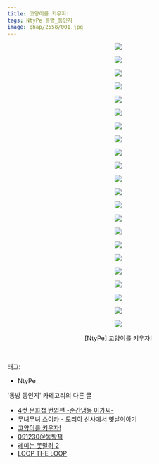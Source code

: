 ```yaml
---
title: 고양이를 키우자!
tags: NtyPe 동방_동인지
image: ghap/2558/001.jpg
---
```

<div class="article">
<p style="text-align: center; clear: none; float: none;"><img src="{{ site.nasurl }}/ghap/2558/001.jpg"/></p>
<p style="text-align: center; clear: none; float: none;"><img src="{{ site.nasurl }}/ghap/2558/002.jpg"/></p>
<p style="text-align: center; clear: none; float: none;"><img src="{{ site.nasurl }}/ghap/2558/003.jpg"/></p>
<p style="text-align: center; clear: none; float: none;"><img src="{{ site.nasurl }}/ghap/2558/004.jpg"/></p>
<p style="text-align: center; clear: none; float: none;"><img src="{{ site.nasurl }}/ghap/2558/005.jpg"/></p>
<p style="text-align: center; clear: none; float: none;"><img src="{{ site.nasurl }}/ghap/2558/006.jpg"/></p>
<p style="text-align: center; clear: none; float: none;"><img src="{{ site.nasurl }}/ghap/2558/007.jpg"/></p>
<p style="text-align: center; clear: none; float: none;"><img src="{{ site.nasurl }}/ghap/2558/008.jpg"/></p>
<p style="text-align: center; clear: none; float: none;"><img src="{{ site.nasurl }}/ghap/2558/009.jpg"/></p>
<p style="text-align: center; clear: none; float: none;"><img src="{{ site.nasurl }}/ghap/2558/010.jpg"/></p>
<p style="text-align: center; clear: none; float: none;"><img src="{{ site.nasurl }}/ghap/2558/011.jpg"/></p>
<p style="text-align: center; clear: none; float: none;"><img src="{{ site.nasurl }}/ghap/2558/012.jpg"/></p>
<p style="text-align: center; clear: none; float: none;"><img src="{{ site.nasurl }}/ghap/2558/013.jpg"/></p>
<p style="text-align: center; clear: none; float: none;"><img src="{{ site.nasurl }}/ghap/2558/014.jpg"/></p>
<p style="text-align: center; clear: none; float: none;"><img src="{{ site.nasurl }}/ghap/2558/015.jpg"/></p>
<p style="text-align: center; clear: none; float: none;"><img src="{{ site.nasurl }}/ghap/2558/016.jpg"/></p>
<p style="text-align: center; clear: none; float: none;"><img src="{{ site.nasurl }}/ghap/2558/017.jpg"/></p>
<p style="text-align: center; clear: none; float: none;"><img src="{{ site.nasurl }}/ghap/2558/018.jpg"/></p>
<p style="text-align: center; clear: none; float: none;"><img src="{{ site.nasurl }}/ghap/2558/019.jpg"/></p>
<p style="text-align: center; clear: none; float: none;"><img src="{{ site.nasurl }}/ghap/2558/020.jpg"/></p>
<p style="text-align: center; clear: none; float: none;"><img src="{{ site.nasurl }}/ghap/2558/021.jpg"/></p>
<p style="text-align: center; clear: none; float: none;"><img src="{{ site.nasurl }}/ghap/2558/022.jpg"/></p>
<p style="text-align: center; clear: none; float: none;">[NtyPe] 고양이를 키우자!</p>
<p><br/></p>
</div><div class="tagTrail">
<p>태그: </p>
<ul>
<li>NtyPe</li>
</ul>
</div><div class="another">
<p>'동방 동인지' 카테고리의 다른 글</p>
<ul>
<li><a href="/2016-10-13-ghap_2562">4컷 문화첩 번외편 -순간냉동 아가씨-</a></li>
<li><a href="/2016-10-12-ghap_2559">무녀무녀 스이카 - 모리야 신사에서 옛날이야기</a></li>
<li><a href="/2016-10-12-ghap_2558">고양이를 키우자!</a></li>
<li><a href="/2016-10-12-ghap_2557">091230＠동방책</a></li>
<li><a href="/2016-10-12-ghap_2556">레미는 못말려 2</a></li>
<li><a href="/2016-10-12-ghap_2555">LOOP THE LOOP</a></li>
</ul>
</div><div class="cb_module cb_fluid">
<div class="cb_wrt cb_profile">
</div><!-- commentList close -->
</div>